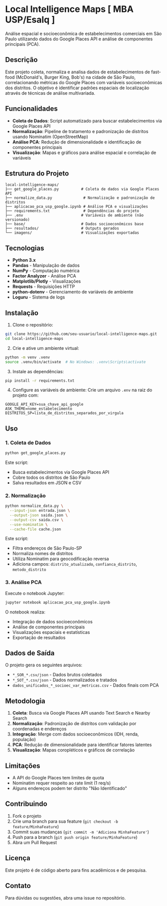 # Local Intelligence Maps [ MBA USP/Esalq ]

Análise espacial e socioeconômica de estabelecimentos comerciais em São Paulo utilizando dados do Google Places API e análise de componentes principais (PCA).

## Descrição

Este projeto coleta, normaliza e analisa dados de estabelecimentos de fast-food (McDonald's, Burger King, Bob's) na cidade de São Paulo, correlacionando métricas do Google Places com variáveis socioeconômicas dos distritos. O objetivo é identificar padrões espaciais de localização através de técnicas de análise multivariada.

## Funcionalidades

- **Coleta de Dados**: Script automatizado para buscar estabelecimentos via Google Places API
- **Normalização**: Pipeline de tratamento e padronização de distritos usando Nominatim (OpenStreetMap)
- **Análise PCA**: Redução de dimensionalidade e identificação de componentes principais
- **Visualização**: Mapas e gráficos para análise espacial e correlação de variáveis

## Estrutura do Projeto

```
local-intelligence-maps/
├── get_google_places.py          # Coleta de dados via Google Places API
├── normalize_data.py              # Normalização e padronização de distritos
├── aplicacao_pca_usp_google.ipynb # Análise PCA e visualizações
├── requirements.txt               # Dependências do projeto
├── .env                          # Variáveis de ambiente (não versionado)
├── base/                         # Dados socioeconômicos base
├── resultados/                   # Outputs gerados
└── imagens/                      # Visualizações exportadas
```

## Tecnologias

- **Python 3.x**
- **Pandas** - Manipulação de dados
- **NumPy** - Computação numérica
- **Factor Analyzer** - Análise PCA
- **Matplotlib/Plotly** - Visualizações
- **Requests** - Requisições HTTP
- **python-dotenv** - Gerenciamento de variáveis de ambiente
- **Loguru** - Sistema de logs

## Instalação

1. Clone o repositório:
```bash
git clone https://github.com/seu-usuario/local-intelligence-maps.git
cd local-intelligence-maps
```

2. Crie e ative um ambiente virtual:
```bash
python -m venv .venv
source .venv/bin/activate  # No Windows: .venv\Scripts\activate
```

3. Instale as dependências:
```bash
pip install -r requirements.txt
```

4. Configure as variáveis de ambiente:
Crie um arquivo `.env` na raiz do projeto com:
```
GOOGLE_API_KEY=sua_chave_api_google
ASK_THEME=nome_estabelecimento
DISTRITOS_SP=lista_de_distritos_separados_por_virgula
```

## Uso

### 1. Coleta de Dados

```bash
python get_google_places.py
```

Este script:
- Busca estabelecimentos via Google Places API
- Cobre todos os distritos de São Paulo
- Salva resultados em JSON e CSV

### 2. Normalização

```bash
python normalize_data.py \
  --input-json entrada.json \
  --output-json saida.json \
  --output-csv saida.csv \
  --use-nominatim \
  --cache-file cache.json
```

Este script:
- Filtra endereços de São Paulo-SP
- Normaliza nomes de distritos
- Utiliza Nominatim para geocodificação reversa
- Adiciona campos: `distrito_atualizado`, `confianca_distrito`, `metodo_distrito`

### 3. Análise PCA

Execute o notebook Jupyter:
```bash
jupyter notebook aplicacao_pca_usp_google.ipynb
```

O notebook realiza:
- Integração de dados socioeconômicos
- Análise de componentes principais
- Visualizações espaciais e estatísticas
- Exportação de resultados

## Dados de Saída

O projeto gera os seguintes arquivos:

- `*_SOR_*.csv/json` - Dados brutos coletados
- `*_SOT_*.csv/json` - Dados normalizados e tratados
- `dados_unificados_*_socioec_var_metricas.csv` - Dados finais com PCA

## Metodologia

1. **Coleta**: Busca via Google Places API usando Text Search e Nearby Search
2. **Normalização**: Padronização de distritos com validação por coordenadas e endereços
3. **Integração**: Merge com dados socioeconômicos (IDH, renda, população)
4. **PCA**: Redução de dimensionalidade para identificar fatores latentes
5. **Visualização**: Mapas coropléticos e gráficos de correlação

## Limitações

- A API do Google Places tem limites de quota
- Nominatim requer respeito ao rate limit (1 req/s)
- Alguns endereços podem ter distrito "Não Identificado"

## Contribuindo

1. Fork o projeto
2. Crie uma branch para sua feature (`git checkout -b feature/MinhaFeature`)
3. Commit suas mudanças (`git commit -m 'Adiciona MinhaFeature'`)
4. Push para a branch (`git push origin feature/MinhaFeature`)
5. Abra um Pull Request

## Licença

Este projeto é de código aberto para fins acadêmicos e de pesquisa.

## Contato

Para dúvidas ou sugestões, abra uma issue no repositório.
